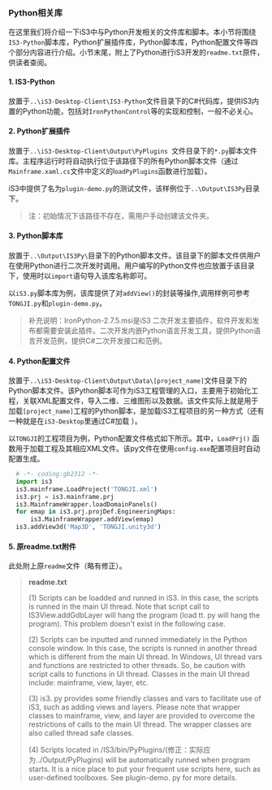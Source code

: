 ###  Python相关库

在这里我们将介绍一下iS3中与Python开发相关的文件库和脚本。本小节将围绕`IS3-Python`脚本库，Python扩展插件库，Python脚本库，Python配置文件等四个部分内容进行介绍。小节末尾，附上了Python进行iS3开发的`readme.txt`原件，供读者查阅。

#### 1. IS3-Python

放置于`..\iS3-Desktop-Client\IS3-Python`文件目录下的C#代码库，提供IS3内置的Python功能，包括对`IronPythonControl`等的实现和控制，一般不必关心。

#### 2. Python扩展插件

放置于`..\iS3-Desktop-Client\Output\PyPlugins `文件目录下的`*.py`脚本文件库。主程序运行时将自动执行位于该路径下的所有Python脚本文件（通过`Mainframe.xaml.cs`文件中定义的l`oadPyPlugins`函数进行加载）。

iS3中提供了名为`plugin-demo.py`的测试文件，该样例位于`..\Output\IS3Py`目录下。

> 注：初始情况下该路径不存在，需用户手动创建该文件夹。

#### 3. Python脚本库

放置于`..\Output\IS3Py\`目录下的Python脚本文件。该目录下的脚本文件供用户在使用Python进行二次开发时调用。用户编写的Python文件也应放置于该目录下，使用时以`import`语句导入该库名称即可。

以`iS3.py`脚本库为例，该库提供了对`addView()`的封装等操作,调用样例可参考`TONGJI.py`和`plugin-demo.py`。

> 补充说明：IronPython-2.7.5.msi是iS3 二次开发主要插件，软件开发和发布都需要安装此插件。二次开发内嵌Python语言开发工具，提供Python语言开发范例，提供C#二次开发接口和范例。   

#### 4. Python配置文件

放置于`..\iS3-Desktop-Client\Output\Data\[project_name]`文件目录下的Python脚本文件。该Python脚本可作为iS3工程管理的入口，主要用于初始化工程，关联XML配置文件，导入二维、三维图形以及数据。该文件实际上就是用于加载`[project_name]`工程的Python脚本，是加载iS3工程项目的另一种方式（还有一种就是在`iS3-Desktop`里通过C#加载 ）。

以`TONGJI`的工程项目为例，Python配置文件格式如下所示。其中，`LoadPrj()` 函数用于加载工程及其相应XML文件。该py文件在使用`config.exe`配置项目时自动配置生成。

 ```python
   # -*- coding:gb2312 -*-
   import is3
   is3.mainframe.LoadProject('TONGJI.xml')
   is3.prj = is3.mainframe.prj
   is3.MainframeWrapper.loadDomainPanels()
   for emap in is3.prj.projDef.EngineeringMaps:
       is3.MainframeWrapper.addView(emap)
   is3.addView3d('Map3D', 'TONGJI.unity3d')
 ```

#### 5. 原readme.txt附件

此处附上原`readme`文件（略有修正）。

> **readme.txt**
>
> (1) Scripts can be loadded and runned in iS3. In this case, the scripts is runned in the main UI thread. Note that script call to IS3View.addGdbLayer will hang the program (load tt. py will hang the program). This problem doesn't exist in the following case.
>
> (2) Scripts can be inputted and runned immediately in the Python console window. In this case, the scripts is runned in another thread which is different from the main UI thread. In Windows, UI thread vars and functions are restricted to other threads. So, be caution with script calls to functions in UI thread. Classes in the main UI thread include: mainframe, view, layer, etc.
>
> (3) is3. py provides some friendly classes and vars to facilitate use of iS3, such as adding views and layers. Please note that wrapper classes to mainframe, view, and layer are provided to overcome the restrictions of calls to the main UI thread. The wrapper classes are also called thread safe classes.
>
> (4) Scripts located in /IS3/bin/PyPlugins/(修正：实际应为../Output/PyPlugins)  will be automatically runned when program starts. It is a nice place to put your frequent use scripts here, such as user-defined toolboxes. See plugin-demo. py for more details.

